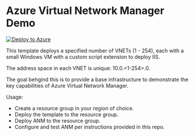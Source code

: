 # Azure Virtual Network Manager Demo

[![Deploy to Azure](https://aka.ms/deploytoazurebutton)](https://portal.azure.com/#create/Microsoft.Template/uri/https%3A%2F%2Fraw.githubusercontent.com%2Fmddazure%2F101-multiple-vnets-with-vms%2Fmain%2Fazuredeploy.json)

This template deploys a specified number of VNETs (1 - 254), each with a small Windows VM with a custom script extension to deploy IIS. 

The address space in each VNET is unique: 10.0.<1-254>.0.

The goal behgind this is to provide a base infrastructure to demonstrate the key capabilities of Azure Virtual Network Manager.

Usage:
- Create a resource group in your region of choice.
- Deploy the template to the resource group.
- Deploy ANM to the resource group.
- Configure and test ANM per instructions provided in this repo.


